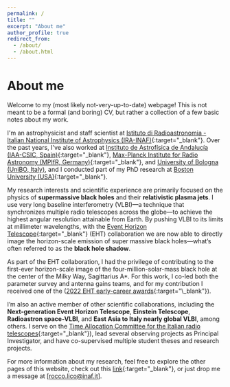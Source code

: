 ```yaml
---
permalink: /
title: ""
excerpt: "About me"
author_profile: true
redirect_from: 
  - /about/
  - /about.html
---
```


<!---
![text](files/M87_pol.jpg)

<p align="center">
<img src="files/M87_pol.jpg" alt="drawing" width="200"/>
</p>
-->

# About me

Welcome to my (most likely not-very-up-to-date) webpage! This is not meant to be a formal (and boring) CV, but rather a collection of a few basic notes about my work. 

I'm an astrophysicist and staff scientist at [Istituto di Radioastronomia - Italian National Institute of Astrophysics (IRA-INAF)](http://info.ira.inaf.it/en/){:target="\_blank"}. Over the past years, I've also worked at [Instituto de Astrofísica de Andalucía (IAA-CSIC, Spain)](http://www.iaa.csic.es){:target="\_blank"}, [Max-Planck Institute for Radio Astronomy (MPIfR, Germany)](https://www.mpifr-bonn.mpg.de/2169/en){:target="\_blank"}, and [University of Bologna (UniBO, Italy)](https://www.unibo.it/it}{:target="\_blank"), and I conducted part of my PhD research at [Boston University (USA)](https://www.bu.edu/){:target="\_blank"}. 

My research interests and scientific experience are primarily focused on the physics of **supermassive black holes** and their **relativistic plasma jets**. I use very long baseline interferometry (VLBI)—a technique that synchronizes multiple radio telescopes across the globe—to achieve the highest angular resolution attainable from Earth. By pushing VLBI to its limits at millimeter wavelengths, with the [Event Horizon Telescope](https://eventhorizontelescope.org/){:target="\_blank"} (EHT) collaboration we are now able to directly image the horizon-scale emission of super massive black holes—what’s often referred to as the **black hole shadow**. 

As part of the EHT collaboration, I had the privilege of contributing to the first-ever horizon-scale image of the four-million-solar-mass black hole at the center of the Milky Way, Sagittarius A*. For this work, I co-led both the parameter survey and antenna gains teams, and for my contribution I received one of the ([2022 EHT early-career awards]([https://eventhorizontelescope.org/organization](https://eventhorizontelescope.org/awards-eht)){:target="\_blank"}). 

I’m also an active member of other scientific collaborations, including the **Next-generation Event Horizon Telescope**, **Einstein Telescope**, **Radioastron space-VLBI**, and **East Asia to Italy nearly global VLBI**, among others. I serve on the [Time Allocation Committee for the Italian radio telescopes](https://www.radiotelescopes.inaf.it/tac.html){:target="\_blank"}), lead several observing projects as Principal Investigator, and have co-supervised multiple student theses and research projects.

For more information about my research, feel free to explore the other pages of this website, check out this [link](http://vlbigroup.iaa.es/){:target="\_blank"}, or just drop me a message at  [rocco.lico@inaf.it].
